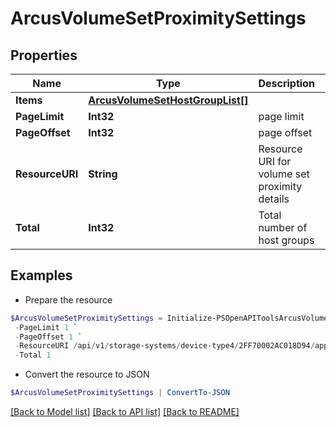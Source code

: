 # ArcusVolumeSetProximitySettings
## Properties

Name | Type | Description | Notes
------------ | ------------- | ------------- | -------------
**Items** | [**ArcusVolumeSetHostGroupList[]**](ArcusVolumeSetHostGroupList.md) |  | [optional] 
**PageLimit** | **Int32** | page limit | [optional] 
**PageOffset** | **Int32** | page offset | [optional] 
**ResourceURI** | **String** | Resource URI for volume set proximity details | [optional] 
**Total** | **Int32** | Total number of host groups | [optional] 

## Examples

- Prepare the resource
```powershell
$ArcusVolumeSetProximitySettings = Initialize-PSOpenAPIToolsArcusVolumeSetProximitySettings  -Items null `
 -PageLimit 1 `
 -PageOffset 1 `
 -ResourceURI /api/v1/storage-systems/device-type4/2FF70002AC018D94/applicationsets/9c3c4f29a82fd8d632ff379116fa0b8f/proximity-settings `
 -Total 1
```

- Convert the resource to JSON
```powershell
$ArcusVolumeSetProximitySettings | ConvertTo-JSON
```

[[Back to Model list]](../README.md#documentation-for-models) [[Back to API list]](../README.md#documentation-for-api-endpoints) [[Back to README]](../README.md)

